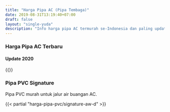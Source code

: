 ```yaml
---
title: "Harga Pipa AC (Pipa Tembaga)"
date: 2019-08-31T13:19:40+07:00
draft: false
layout: "single-yuda"
description: "Info harga pipa AC termurah se-Indonesia dan paling update. Tersedia berbagai merk seperti Denji, Westpex, dll."
---
```


### Harga Pipa AC Terbaru
#### Update 2020

{{<kontak-button-yuda>}}

### Pipa PVC Signature

Pipa PVC murah untuk jalur air buangan AC.

{{< partial "harga-pipa-pvc/signature-aw-d" >}}
